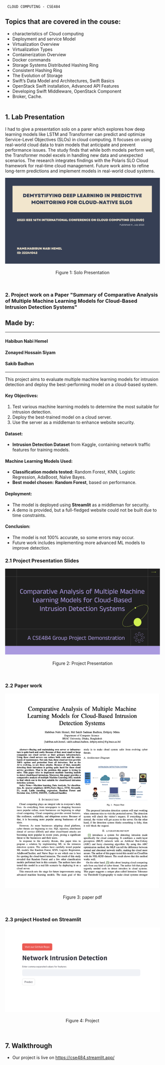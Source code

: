 ```
 CLOUD COMPUTING - CSE484
```

## Topics that are covered in the couse:
- characteristics of Cloud computing
- Deployment and service Model
- Virtualization Overview
- Virtualization Types
- Containerization Overview
- Docker commands
- Storage Systems Distributed Hashing Ring
- Consistent Hashing Ring
- The Evolution of Storage
- Swift’s Data Model and Architectures, Swift Basics
- OpenStack Swift installation, Advanced API Features
- Developing Swift Middleware, OpenStack Component
- Broker, Cache.
<br><br>

## 1. Lab Presentation
I had to give a presentation solo on a parer which explores how deep learning models like LSTM and Transformer can predict and optimize Service-Level Objectives (SLOs) in cloud computing. It focuses on using real-world cloud data to train models that anticipate and prevent performance issues. The study finds that while both models perform well, the Transformer model excels in handling new data and unexpected scenarios. The research integrates findings with the Polaris SLO Cloud framework for real-time cloud management. Future work aims to refine long-term predictions and implement models in real-world cloud systems.

<p align="center">
  <img src="Photo/soloP.png"  title="Presentation">
  <br>
  <br>
  Figure 1: Solo Presentation
</p>
<br>


### 2. Project work on a Paper **"Summary of Comparative Analysis of Multiple Machine Learning Models for Cloud-Based Intrusion Detection Systems"**  

## Made by:
---
#### Habibun Nabi Hemel  
#### Zonayed Hossain Siyam 
#### Sakib Badhon
---

This project aims to evaluate multiple machine learning models for intrusion detection and deploy the best-performing model on a cloud-based system.  

#### **Key Objectives:**  
1. Test various machine learning models to determine the most suitable for intrusion detection.  
2. Deploy the best-trained model on a cloud server.  
3. Use the server as a middleman to enhance website security.  

#### **Dataset:**  
- **Intrusion Detection Dataset** from Kaggle, containing network traffic features for training models.  

#### **Machine Learning Models Used:**  
- **Classification models tested:** Random Forest, KNN, Logistic Regression, AdaBoost, Naïve Bayes.  
- **Best model chosen:** **Random Forest**, based on performance.  

#### **Deployment:**  
- The model is deployed using **Streamlit** as a middleman for security.  
- A demo is provided, but a full-fledged website could not be built due to time constraints.  

#### **Conclusion:**  
- The model is not 100% accurate, so some errors may occur.  
- Future work includes implementing more advanced ML models to improve detection.  


### 2.1 Project Presentation Slides
<p align="center">
  <img src="Photo/projectP.png"  title=" Project">
  <br>
  <br>
  Figure 2:  Project Presentation
</p>
<br>

### 2.2 Paper work 
<p align="center">
  <img src="Photo/paper.png"  title=" Project">
  <br>
  <br>
  Figure 3:  paper pdf
</p>
<br>

### 2.3 project Hosted on Streamlit  
<p align="center">
  <img src="Photo/projectLive.png"  title=" Project">
  <br>
  <br>
  Figure 4: Project 
</p>
<br>

## 7. Walkthrough
- Our project is live on https://cse484.streamlit.app/

